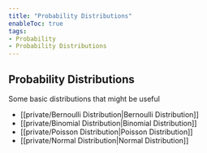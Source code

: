 ```yaml
---
title: "Probability Distributions"
enableToc: true
tags:
- Probability
- Probability Distributions
---
```


## Probability Distributions
Some basic distributions that might be useful
- [[private/Bernoulli Distribution|Bernoulli Distribution]]
- [[private/Binomial Distribution|Binomial Distribution]]
- [[private/Poisson Distribution|Poisson Distribution]]
- [[private/Normal Distribution|Normal Distribution]]

